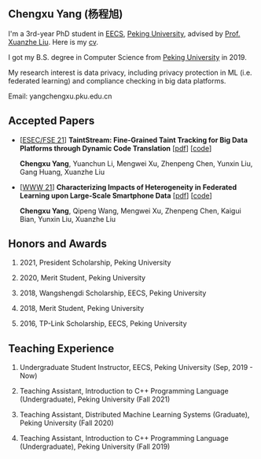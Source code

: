 ## Chengxu Yang (杨程旭)

I'm a 3rd-year PhD student in [EECS](https://eecs.pku.edu.cn/Home/HOME.htm), [Peking University](https://www.pku.edu.cn/), advised by [Prof. Xuanzhe Liu](liuxuanzhe.com). Here is my [cv](/res/cv.pdf).

I got my B.S. degree in Computer Science from [Peking University](https://www.pku.edu.cn/) in 2019.

My research interest is data privacy, including privacy protection in ML (i.e. federated learning) and compliance checking in big data platforms.

Email: yangchengxu.pku.edu.cn

## Accepted Papers

- \[[ESEC/FSE 21](https://2021.esec-fse.org/)\] **TaintStream: Fine-Grained Taint Tracking for Big Data Platforms through Dynamic Code Translation** \[[pdf](https://dl.acm.org/doi/pdf/10.1145/3468264.3468532)\] \[[code](https://github.com/PrivacyStreams/TaintStream)\]

  **Chengxu Yang**, Yuanchun Li, Mengwei Xu, Zhenpeng Chen, Yunxin Liu, Gang Huang, Xuanzhe Liu

- \[[WWW 21](https://www2021.thewebconf.org/)\] **Characterizing Impacts of Heterogeneity in Federated Learning upon Large-Scale Smartphone Data** \[[pdf](https://dl.acm.org/doi/pdf/10.1145/3442381.3449851)\] \[[code](https://github.com/PKU-Chengxu/FLASH)\]

  **Chengxu Yang**, Qipeng Wang, Mengwei Xu, Zhenpeng Chen, Kaigui Bian, Yunxin Liu, Xuanzhe Liu

## Honors and Awards

1. 2021, President Scholarship, Peking University

2. 2020, Merit Student, Peking University

3. 2018, Wangshengdi Scholarship, EECS, Peking University

4. 2018, Merit Student, Peking University

5. 2016, TP-Link Scholarship, EECS, Peking University

## Teaching Experience

1. Undergraduate Student Instructor, EECS, Peking University (Sep, 2019 - Now)

2. Teaching Assistant, Introduction to C++ Programming Language (Undergraduate), Peking University (Fall 2021)

3. Teaching Assistant, Distributed Machine Learning Systems (Graduate), Peking University (Fall 2020)

4. Teaching Assistant, Introduction to C++ Programming Language (Undergraduate), Peking University (Fall 2019)
